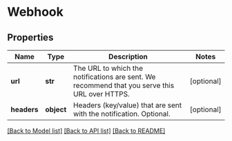# Webhook

## Properties
Name | Type | Description | Notes
------------ | ------------- | ------------- | -------------
**url** | **str** | The URL to which the notifications are sent. We recommend that you serve this URL over HTTPS. | [optional] 
**headers** | **object** | Headers (key/value) that are sent with the notification. Optional. | [optional] 

[[Back to Model list]](../README.md#documentation-for-models) [[Back to API list]](../README.md#documentation-for-api-endpoints) [[Back to README]](../README.md)


